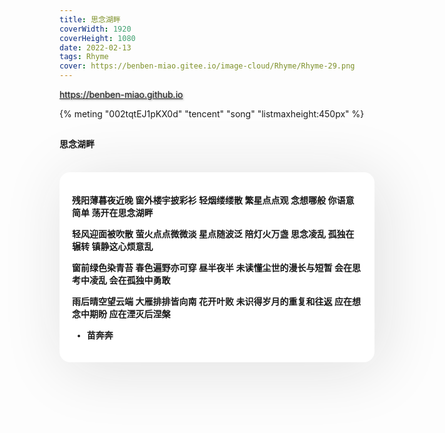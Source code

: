 ```yaml
---
title: 思念湖畔
coverWidth: 1920
coverHeight: 1080
date: 2022-02-13
tags: Rhyme
cover: https://benben-miao.gitee.io/image-cloud/Rhyme/Rhyme-29.png
---
```


<!-- <div style="background-color: #eeeeee; width: 120px; padding:5px 20px; border-radius: 3px;">Read More</div> -->
<!-- more -->

<div class="card">
  <a href="https://benben-miao.github.io" style="text-shadow: 1px 1px 3px #888;">https://benben-miao.github.io</a>
</div>

{% meting "002tqtEJ1pKX0d" "tencent" "song" "listmaxheight:450px" %}

## 
#### 思念湖畔
<br/>
<div class="rhyme">

残阳薄暮夜近晚
窗外楼宇披彩衫
轻烟缕缕散
繁星点点观
念想哪般
你语意简单
荡开在思念湖畔

轻风迎面被吹散
萤火点点微微淡
星点随波泛
陪灯火万盏
思念凌乱
孤独在辗转
镇静这心烦意乱

窗前绿色染青苔
春色遍野亦可穿
昼半夜半
未读懂尘世的漫长与短暂
会在思考中凌乱
会在孤独中勇敢

雨后晴空望云端
大雁排排皆向南
花开叶败
未识得岁月的重复和往返
应在想念中期盼
应在湮灭后涅槃

- 苗奔奔
</div>

<style>
.rhyme {
  border-radius: 17px;
  background: #ffffff;
  box-shadow:  9px 9px 100px #dedede,
              -9px -9px 100px #ffffff;
  padding: 20px;
  font-family: 'YouYuan';
  font-weight: bold;
  font-size: 1.0em;
}
</style>
